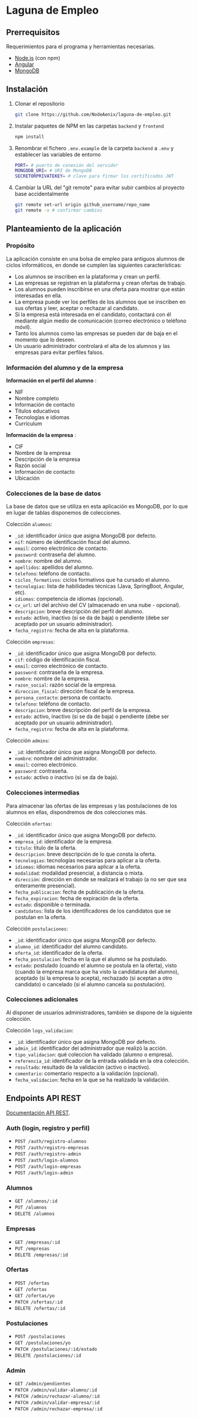 # Laguna de Empleo
## Prerrequisitos
Requerimientos para el programa y herramientas necesarias.
- [Node.js](https://nodejs.org/es) (con npm)
- [Angular](https://angular.dev/installation)
- [MongoDB](https://www.mongodb.com/try/download/community)

## Instalación
1. Clonar el repositorio
    ```bash
    git clone https://github.com/NodeAenix/laguna-de-empleo.git
    ```
2. Instalar paquetes de NPM en las carpetas `backend` y `frontend`
    ```bash
    npm install
    ```
3. Renombrar el fichero `.env.example` de la carpeta `backend` a `.env` y establecer las variables de entorno
    ```bash
    PORT= # puerto de conexión del servidor
    MONGODB_URI= # URI de MongoDB
    SECRETORPRIVATEKEY= # clave para firmar los certificados JWT
    ```

4. Cambiar la URL del "git remote" para evitar subir cambios al proyecto base accidentalmente
    ```bash
    git remote set-url origin github_username/repo_name
    git remote -v # confirmar cambios
    ```

## Planteamiento de la aplicación
### Propósito
La aplicación consiste en una bolsa de empleo para antiguos alumnos de ciclos informáticos, en donde se cumplen las siguientes características:
- Los alumnos se inscriben en la plataforma y crean un perfil.
- Las empresas se registran en la plataforma y crean ofertas de trabajo.
- Los alumnos pueden inscribirse en una oferta para mostrar que están interesadas en ella.
- La empresa puede ver los perfiles de los alumnos que se inscriben en sus ofertas y leer, aceptar o rechazar al candidato.
- Si la empresa está interesada en el candidato, contactará con él mediante algún medio de comunicación (correo electrónico o teléfono móvil).
- Tanto los alumnos como las empresas se pueden dar de baja en el momento que lo deseen.
- Un usuario administrador controlará el alta de los alumnos y las empresas para evitar perfiles falsos.

### Información del alumno y de la empresa
**Información en el perfil del alumno** :
- NIF
- Nombre completo
- Información de contacto
- Títulos educativos
- Tecnologías e idiomas
- Currículum

**Información de la empresa** :
- CIF
- Nombre de la empresa
- Descripción de la empresa
- Razón social
- Información de contacto
- Ubicación

### Colecciones de la base de datos
La base de datos que se utiliza en esta aplicación es MongoDB, por lo que en lugar de tablas disponemos de colecciones.

Colección `alumnos`:
- `_id`: identificador único que asigna MongoDB por defecto.
- `nif`: número de identificación fiscal del alumno.
- `email`: correo electrónico de contacto.
- `password`: contraseña del alumno.
- `nombre`: nombre del alumno.
- `apellidos`: apellidos del alumno.
- `telefono`: teléfono de contacto.
- `ciclos_formativos`: ciclos formativos que ha cursado el alumno.
- `tecnologias`: lista de habilidades técnicas (Java, SpringBoot, Angular, etc).
- `idiomas`: competencia de idiomas (opcional).
- `cv_url`: url del archivo del CV (almacenado en una nube - opcional).
- `descripcion`: breve descripción del perfil del alumno.
- `estado`: activo, inactivo (si se da de baja) o pendiente (debe ser aceptado por un usuario administrador).
- `fecha_registro`: fecha de alta en la plataforma.

Colección `empresas`:
- `_id`: identificador único que asigna MongoDB por defecto.
- `cif`: código de identificación fiscal.
- `email`: correo electrónico de contacto.
- `password`: contraseña de la empresa.
- `nombre`: nombre de la empresa.
- `razon_social`: razón social de la empresa.
- `direccion_fiscal`: dirección fiscal de la empresa.
- `persona_contacto`: persona de contacto.
- `telefono`: teléfono de contacto.
- `descripcion`: breve descripción del perfil de la empresa.
- `estado`: activo, inactivo (si se da de baja) o pendiente (debe ser aceptado por un usuario administrador).
- `fecha_registro`: fecha de alta en la plataforma.

Colección `admins`:
- `_id`: identificador único que asigna MongoDB por defecto.
- `nombre`: nombre del administrador.
- `email`: correo electrónico.
- `password`: contraseña.
- `estado`: activo o inactivo (si se da de baja).

### Colecciones intermedias
Para almacenar las ofertas de las empresas y las postulaciones de los alumnos en ellas, dispondremos de dos colecciones más.

Colección `ofertas`:
- `_id`: identificador único que asigna MongoDB por defecto.
- `empresa_id`: identificador de la empresa.
- `titulo`: título de la oferta.
- `descripcion`: breve descripción de lo que consta la oferta.
- `tecnologias`: tecnologías necesarias para aplicar a la oferta.
- `idiomas`: idiomas necesarios para aplicar a la oferta.
- `modalidad`: modalidad presencial, a distancia o mixta.
- `dirección`: dirección en donde se realizará el trabajo (a no ser que sea enteramente presencial).
- `fecha_publicacion`: fecha de publicación de la oferta.
- `fecha_expiracion`: fecha de expiración de la oferta.
- `estado`: disponible o terminada.
- `candidatos`: lista de los identificadores de los candidatos que se postulan en la oferta.

Colección `postulaciones`:
- `_id`: identificador único que asigna MongoDB por defecto.
- `alumno_id`: identificador del alumno candidato.
- `oferta_id`: identificador de la oferta.
- `fecha_postulacion`: fecha en la que el alumno se ha postulado.
- `estado`: postulado (cuando el alumno se postula en la oferta), visto (cuando la empresa marca que ha visto la candidatura del alumno), aceptado (si la empresa lo acepta), rechazado (si aceptan a otro candidato) o cancelado (si el alumno cancela su postulación).

### Colecciones adicionales
Al disponer de usuarios administradores, también se dispone de la siguiente colección.

Colección `logs_validacion`:
- `_id`: identificador único que asigna MongoDB por defecto.
- `admin_id`: identificador del administrador que realizó la acción.
- `tipo_validacion`: qué coleccion ha validado (alumno o empresa).
- `referencia_id`: identificador de la entrada validada en la otra colección.
- `resultado`: resultado de la validación (activo o inactivo).
- `comentario`: comentario respecto a la validación (opcional).
- `fecha_validacion`: fecha en la que se ha realizado la validación.

## Endpoints API REST
[Documentación API REST](rest-api-docs.md).

### Auth (login, registro y perfil)
- `POST /auth/registro-alumnos`
- `POST /auth/registro-empresas`
- `POST /auth/registro-admin`
- `POST /auth/login-alumnos`
- `POST /auth/login-empresas`
- `POST /auth/login-admin`

### Alumnos
- `GET /alumnos/:id`
- `PUT /alumnos`
- `DELETE /alumnos`

### Empresas
- `GET /empresas/:id`
- `PUT /empresas`
- `DELETE /empresas/:id`

### Ofertas
- `POST /ofertas`
- `GET /ofertas`
- `GET /ofertas/yo`
- `PATCH /ofertas/:id`
- `DELETE /ofertas/:id`

### Postulaciones
- `POST /postulaciones`
- `GET /postulaciones/yo`
- `PATCH /postulaciones/:id/estado`
- `DELETE /postulaciones/:id`

### Admin
- `GET /admin/pendientes`
- `PATCH /admin/validar-alumno/:id`
- `PATCH /admin/rechazar-alumno/:id`
- `PATCH /admin/validar-empresa/:id`
- `PATCH /admin/rechazar-empresa/:id`
